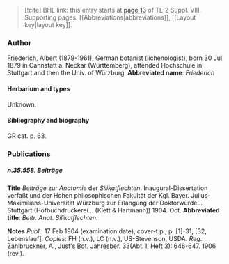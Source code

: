 > [!cite] BHL link: this entry starts at [page 13](https://www.biodiversitylibrary.org/page/33258513) of TL-2 Suppl. VIII.
> Supporting pages: [[Abbreviations|abbreviations]], [[Layout key|layout key]].

### Author

Friederich, Albert (1879-1961), German botanist (lichenologist), born 30 Jul 1879 in Cannstatt a. Neckar (Württemberg), attended Hochschule in Stuttgart and then the Univ. of Würzburg. 
**Abbreviated name**: *Friederich*

#### Herbarium and types

Unknown.

#### Bibliography and biography

GR cat. p. 63.

### Publications

##### n.35.558. Beiträge

**Title**
*Beiträge* zur *Anatomie* der *Silikatflechten*. Inaugural-Dissertation verfaßt und der Hohen philosophischen Fakultät der Kgl. Bayer. Julius-Maximilians-Universität Würzburg zur Erlangung der Doktorwürde... Stuttgart (Hofbuchdruckerei... (Klett & Hartmann)) 1904. Oct.
**Abbreviated title**: *Beitr. Anat. Silikatflechten*.

**Notes**
*Publ*.: 17 Feb 1904 (examination date), cover-t.p., p. \[1\]-31, \[32, Lebenslauf\]. *Copies*: FH (n.v.), LC (n.v.), US-Stevenson, USDA.
*Reg*.: Zahlbruckner, A., Just's Bot. Jahresber. 33(Abt. I, Heft 3): 646-647. 1906 (rev.).


